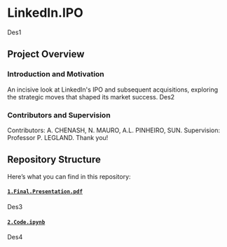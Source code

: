 # LinkedIn.IPO

Des1

## Project Overview

### Introduction and Motivation
An incisive look at LinkedIn's IPO and subsequent acquisitions, exploring the strategic moves that shaped its market success.
Des2

### Contributors and Supervision

Contributors: A. CHENASH, N. MAURO, A.L. PINHEIRO, SUN. Supervision: Professor P. LEGLAND. 
Thank you!


## Repository Structure

Here’s what you can find in this repository:

#### [`1.Final.Presentation.pdf`](https://github.com/pieropls/Work.Hours.and.Income-Effects.on.Sleep/blob/main/1.Thesis.pdf)
Des3

#### [`2.Code.ipynb`](https://github.com/pieropls/Work.Hours.and.Income-Effects.on.Sleep/blob/main/2.Code.R)
Des4

